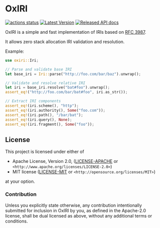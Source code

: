 OxIRI
=====

[![actions status](https://github.com/oxigraph/oxiri/workflows/build/badge.svg)](https://github.com/oxigraph/oxiri/actions)
[![Latest Version](https://img.shields.io/crates/v/oxiri.svg)](https://crates.io/crates/oxiri)
[![Released API docs](https://docs.rs/oxiri/badge.svg)](https://docs.rs/oxiri)

OxIRI is a simple and fast implementation of IRIs based on [RFC 3987](https://www.ietf.org/rfc/rfc3987.html).

It allows zero stack allocation IRI validation and resolution.

Example:
```rust
use oxiri::Iri;

// Parse and validate base IRI
let base_iri = Iri::parse("http://foo.com/bar/baz").unwrap();

// Validate and resolve relative IRI
let iri = base_iri.resolve("bat#foo").unwrap();
assert_eq!("http://foo.com/bar/bat#foo", iri.as_str());

// Extract IRI components
assert_eq!(iri.scheme(), "http");
assert_eq!(iri.authority(), Some("foo.com"));
assert_eq!(iri.path(), "/bar/bat");
assert_eq!(iri.query(), None);
assert_eq!(iri.fragment(), Some("foo"));
```


## License

This project is licensed under either of

 * Apache License, Version 2.0, ([LICENSE-APACHE](LICENSE-APACHE) or
   `<http://www.apache.org/licenses/LICENSE-2.0>`)
 * MIT license ([LICENSE-MIT](LICENSE-MIT) or
   `<http://opensource.org/licenses/MIT>`)
   
at your option.


### Contribution

Unless you explicitly state otherwise, any contribution intentionally submitted for inclusion in OxIRI by you, as defined in the Apache-2.0 license, shall be dual licensed as above, without any additional terms or conditions.
